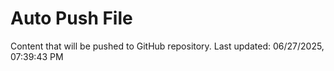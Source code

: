 # Auto Push File

Content that will be pushed to GitHub repository.
Last updated: 06/27/2025, 07:39:43 PM